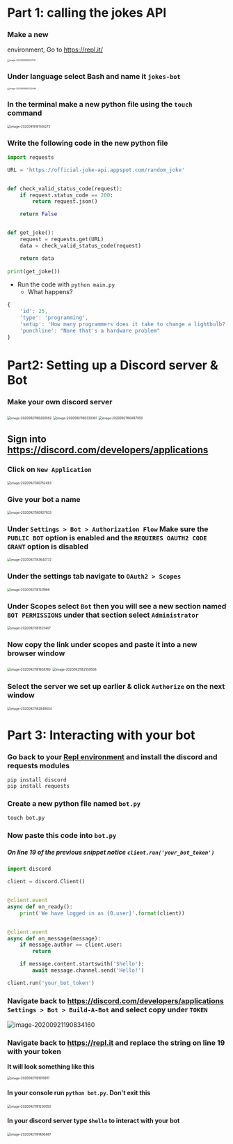# Part 1: calling the jokes API

### Make a new 

 environment, Go to https://repl.it/

<img src="notes.assets/image-20200919180927141.png" alt="image-20200919180927141" style="zoom: 33%;" />

### Under language select Bash and name it `jokes-bot`

<img src="notes.assets/image-20200919181233484.png" alt="image-20200919181233484" style="zoom: 33%;" />

### In the terminal make a new python file using the `touch` command 

<img src="notes.assets/image-20200919181149273.png" alt="image-20200919181149273" style="zoom: 50%;" />



### Write the following code in the new python file

```python
import requests

URL = 'https://official-joke-api.appspot.com/random_joke'


def check_valid_status_code(request):
    if request.status_code == 200:
        return request.json()

    return False


def get_joke():
    request = requests.get(URL)
    data = check_valid_status_code(request)

    return data
  
print(get_joke())
```

- Run the code with `python main.py`
  - What happens? 



```javascript
{
    'id': 25,
    'type': 'programming', 
    'setup': 'How many programmers does it take to change a lightbulb?',
    'punchline': "None that's a hardware problem"
}
```



# Part2: Setting up a Discord server & Bot 

### Make your own discord server

<img src="notes.assets/image-20200921180200582.png" alt="image-20200921180200582" style="zoom:50%;" />

<img src="notes.assets/image-20200921180333361.png" alt="image-20200921180333361" style="zoom:50%;" />

<img src="notes.assets/image-20200921180457050.png" alt="image-20200921180457050" style="zoom:50%;" />

## Sign into https://discord.com/developers/applications

### Click on `New Application`

<img src="notes.assets/image-20200921180752493.png" alt="image-20200921180752493" style="zoom:50%;" />

### Give your bot a name 

<img src="notes.assets/image-20200921180927933.png" alt="image-20200921180927933" style="zoom:50%;" />

### Under `Settings > Bot > Authorization Flow` Make sure the `PUBLIC BOT` option is enabled and the `REQUIRES OAUTH2 CODE GRANT` option is disabled

<img src="notes.assets/image-20200921183640772.png" alt="image-20200921183640772" style="zoom:50%;" />

### Under the settings tab navigate to `OAuth2 > Scopes`

<img src="notes.assets/image-20200921181141866.png" alt="image-20200921181141866" style="zoom:50%;" />

### Under Scopes select `Bot` then you will see a new section named `BOT PERMISSIONS` under that section select `Administrator`

<img src="notes.assets/image-20200921181525407.png" alt="image-20200921181525407" style="zoom:50%;" />

### Now copy the link under scopes and paste it into a new browser window 

<img src="notes.assets/image-20200921181658740.png" alt="image-20200921181658740" style="zoom:50%;" />

<img src="notes.assets/image-20200921182558508.png" alt="image-20200921182558508" style="zoom:50%;" />

### Select the server we set up earlier & click `Authorize` on the next window

<img src="notes.assets/image-20200921182849404.png" alt="image-20200921182849404" style="zoom:50%;" />

# Part 3: Interacting with your bot

### Go back to your [Repl environment](https://repl.it/) and install the discord and requests modules

```
pip install discord
pip install requests
```

 ### Create a new python file named `bot.py`

`touch bot.py`

### Now paste this code into `bot.py`

##### On line 19 of the previous snippet notice `client.run('your_bot_token')	`

```python
import discord

client = discord.Client()


@client.event
async def on_ready():
    print('We have logged in as {0.user}'.format(client))


@client.event
async def on_message(message):
    if message.author == client.user:
        return

    if message.content.startswith('$hello'):
        await message.channel.send('Hello!')

client.run('your_bot_token')	
```



### Navigate back to https://discord.com/developers/applications `Settings > Bot > Build-A-Bot` and select copy under `TOKEN`

![image-20200921190834160](notes.assets/image-20200921190834160.png)

### Navigate back to https://repl.it and replace the string on line 19 with your token

**It will look something like this**

<img src="notes.assets/image-20200921191010817.png" alt="image-20200921191010817" style="zoom:50%;" />

#### In your console run `python bot.py`. Don't exit this

<img src="notes.assets/image-20200921191230050.png" alt="image-20200921191230050" style="zoom:50%;" />

#### In your discord server type `$hello` to interact with your bot

<img src="notes.assets/image-20200921191456487.png" alt="image-20200921191456487" style="zoom:50%;" />


